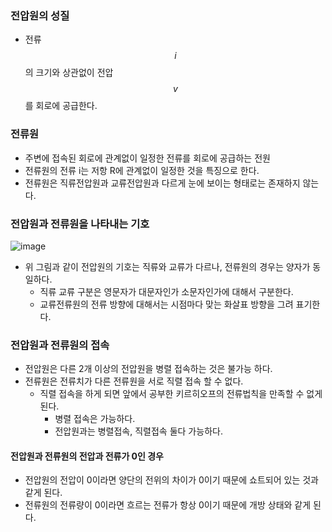 ### 전압원의 성질
+ 전류 $$i$$의 크기와 상관없이 전압 $$v$$를 회로에 공급한다.
### 전류원
+ 주변에 접속된 회로에 관계없이 일정한 전류를 회로에 공급하는 전원
+ 전류원의 전류 i는 저항 R에 관계없이 일정한 것을 특징으로 한다.
+ 전류원은 직류전압원과 교류전압원과 다르게 눈에 보이는 형태로는 존재하지 않는다.

### 전압원과 전류원을 나타내는 기호
![image](https://github.com/user-attachments/assets/9b71cb41-7530-4f6a-85cc-95497f6060c1)
- 위 그림과 같이 전압원의 기호는 직류와 교류가 다르나, 전류원의 경우는 양자가 동일하다.
  - 직류 교류 구분은 영문자가 대문자인가 소문자인가에 대해서 구분한다.
  - 교류전류원의 전류 방향에 대해서는 시점마다 맞는 화살표 방향을 그려 표기한다.

### 전압원과 전류원의 접속
- 전압원은 다른 2개 이상의 전압원을 병렬 접속하는 것은 불가능 하다.
- 전류원은 전류치가 다른 전류원을 서로 직렬 접속 할 수 없다.
  - 직렬 접속을 하게 되면 앞에서 공부한 키르히오프의 전류법칙을 만족할 수 없게된다.
    - 병렬 접속은 가능하다.
    - 전압원과는 병렬접속, 직렬접속 둘다 가능하다.

#### 전압원과 전류원의 전압과 전류가 0인 경우
- 전압원의 전압이 0이라면 양단의 전위의 차이가 0이기 때문에 쇼트되어 있는 것과 같게 된다.
- 전류원의 전류량이 0이라면 흐르는 전류가 항상 0이기 때문에 개방 상태와 같게 된다.
